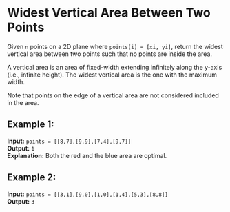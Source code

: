 # Widest Vertical Area Between Two Points

Given `n` points on a 2D plane where `points[i] = [xi, yi]`, return the widest vertical area between two points such that no points are inside the area.

A vertical area is an area of fixed-width extending infinitely along the y-axis (i.e., infinite height). The widest vertical area is the one with the maximum width.

Note that points on the edge of a vertical area are not considered included in the area.

## Example 1:

**Input:** `points = [[8,7],[9,9],[7,4],[9,7]]`  
**Output:** `1`  
**Explanation:** Both the red and the blue area are optimal.

## Example 2:

**Input:** `points = [[3,1],[9,0],[1,0],[1,4],[5,3],[8,8]]`  
**Output:** `3`

